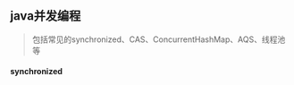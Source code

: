 <!--
https://ae01.alicdn.com/kf/H4acfbe89ed7e48c8ac5498ccb862b5bd8.png
java
java并发编程
包括常见的synchronized、CAS、ConcurrentHashMap、AQS、线程池等
包括常见的synchronized、CAS、ConcurrentHashMap、AQS、线程池等
-->

## java并发编程

> 包括常见的synchronized、CAS、ConcurrentHashMap、AQS、线程池等

#### synchronized














